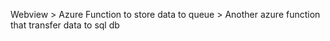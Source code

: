 Webview > Azure Function to store data to queue > Another azure function that transfer data to sql db

